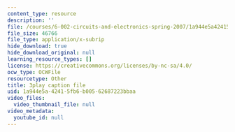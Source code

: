 ```yaml
---
content_type: resource
description: ''
file: /courses/6-002-circuits-and-electronics-spring-2007/1a944e5a42415fb6b00562687223bbaa_Km9YIdkc2Oo.vtt
file_size: 46766
file_type: application/x-subrip
hide_download: true
hide_download_original: null
learning_resource_types: []
license: https://creativecommons.org/licenses/by-nc-sa/4.0/
ocw_type: OCWFile
resourcetype: Other
title: 3play caption file
uid: 1a944e5a-4241-5fb6-b005-62687223bbaa
video_files:
  video_thumbnail_file: null
video_metadata:
  youtube_id: null
---
```

